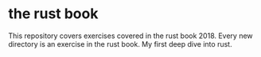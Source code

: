 # the rust book
This repository covers exercises covered in the rust book 2018. Every new directory is an exercise in the rust book. My first deep dive into rust.